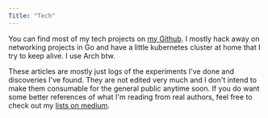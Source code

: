 ```yaml
---
Title: "Tech"
---
```


You can find most of my tech projects on [my Github][louislef299]. I mostly hack
away on networking projects in Go and have a little kubernetes cluster at home
that I try to keep alive. I use Arch btw.

These articles are mostly just logs of the experiments I've done and discoveries
I've found. They are not edited very much and I don't intend to make them
consumable for the general public anytime soon. If you do want some better
references of what I'm reading from real authors, feel free to check out my
[lists on medium][].

[lists on medium]: https://medium.com/@louislefebvre1999
[louislef299]: https://github.com/louislef299
